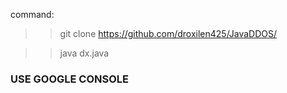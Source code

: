 command:

>> git clone https://github.com/droxilen425/JavaDDOS/

>> java dx.java


### USE GOOGLE CONSOLE ###

